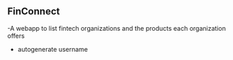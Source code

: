## FinConnect

-A webapp to list fintech organizations and the products each organization offers
- autogenerate username
